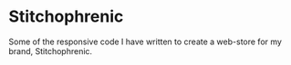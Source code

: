# Stitchophrenic
Some of the responsive code I have written to create a web-store for my brand, Stitchophrenic.  
